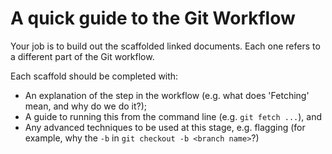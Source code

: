 # A quick guide to the Git Workflow

Your job is to build out the scaffolded linked documents. Each one refers to a different part of the Git workflow.

Each scaffold should be completed with:

- An explanation of the step in the workflow (e.g. what does 'Fetching' mean, and why do we do it?);
- A guide to running this from the command line (e.g. `git fetch ...`), and
- Any advanced techniques to be used at this stage, e.g. flagging (for example, why the `-b` in `git checkout -b <branch name>`?)